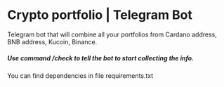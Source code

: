 # Crypto portfolio | Telegram Bot
Telegram bot that will combine all your portfolios from Cardano address, BNB address, Kucoin, Binance.

##### Use command /check to tell the bot to start collecting the info.



You can find dependencies in file requirements.txt
